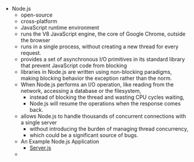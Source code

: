 - Node.js
  - open-source
  - cross-platform
  - JavaScript runtime environment
  - runs the V8 JavaScript engine, the core of Google Chrome, outside the browser
  - runs in a single process, without creating a new thread for every request.
  - provides a set of asynchronous I/O primitives in its standard library that prevent JavaScript code from blocking
  - libraries in Node.js are written using non-blocking paradigms, making blocking behavior the exception rather than the norm.
  - When Node.js performs an I/O operation, like reading from the network, accessing a database or the filesystem, 
    - instead of blocking the thread and wasting CPU cycles waiting, 
    - Node.js will resume the operations when the response comes back.
  - allows Node.js to handle thousands of concurrent connections with a single server 
    - without introducing the burden of managing thread concurrency, 
    - which could be a significant source of bugs.
  - An Example Node.js Application 
    - [Server.js](server.js)
  - 